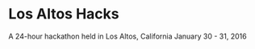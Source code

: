 Los Altos Hacks
==============

A 24-hour hackathon held in Los Altos, California
January 30 - 31, 2016

